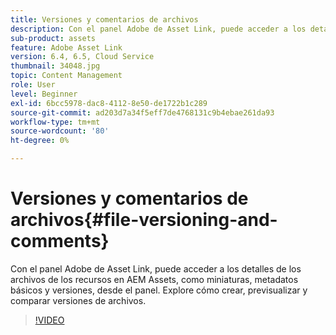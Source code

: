 ```yaml
---
title: Versiones y comentarios de archivos
description: Con el panel Adobe de Asset Link, puede acceder a los detalles de los archivos de los recursos en AEM Assets, como miniaturas, metadatos básicos y versiones, desde el panel. Explore cómo crear, previsualizar y comparar versiones de archivos.
sub-product: assets
feature: Adobe Asset Link
version: 6.4, 6.5, Cloud Service
thumbnail: 34048.jpg
topic: Content Management
role: User
level: Beginner
exl-id: 6bcc5978-dac8-4112-8e50-de1722b1c289
source-git-commit: ad203d7a34f5eff7de4768131c9b4ebae261da93
workflow-type: tm+mt
source-wordcount: '80'
ht-degree: 0%

---
```


# Versiones y comentarios de archivos{#file-versioning-and-comments}

Con el panel Adobe de Asset Link, puede acceder a los detalles de los archivos de los recursos en AEM Assets, como miniaturas, metadatos básicos y versiones, desde el panel. Explore cómo crear, previsualizar y comparar versiones de archivos.

>[!VIDEO](https://video.tv.adobe.com/v/34048/?quality=12)

